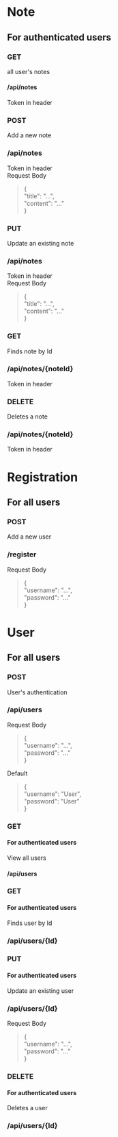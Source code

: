# Note
## For authenticated users

### GET 
all user's notes
#### /api/notes
Token in header



### POST
Add a new note
### /api/notes  
Token in header  
Request Body  
>{  
"title": "...",  
"content": "..."  
}


### PUT
Update an existing note
### /api/notes
Token in header  
Request Body
>{  
"title": "...",  
"content": "..."  
}


### GET
Finds note by Id
### /api/notes/{noteId}
Token in header  



### DELETE
Deletes a note
### /api/notes/{noteId}
Token in header  


# Registration
## For all users

### POST
Add a new user
### /register
Request Body
>{  
"username": "...",  
"password": "..."  
}


# User
## For all users
### POST
User's authentication
### /api/users
Request Body
>{  
"username": "...",  
"password": "..."  
}

Default  
>{  
"username": "User",  
"password": "User"  
}


### GET
#### For authenticated users
View all users
#### /api/users


### GET
#### For authenticated users
Finds user by Id
### /api/users/{Id}


### PUT
#### For authenticated users
Update an existing user
### /api/users/{Id}
Request Body
>{  
"username": "...",  
"password": "..."  
}


### DELETE
#### For authenticated users
Deletes a user
### /api/users/{Id}

